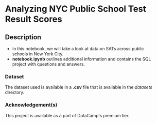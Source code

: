 # Analyzing NYC Public School Test Result Scores

## Description
- In this notebook, we will take a look at data on SATs across public schools in New York City. 
- **notebook.ipynb** outlines additional information and contains the SQL project with questions and answers.


### Dataset 
The dataset used is available in a  **.csv** file that is available in the *datasets* directory.


### Acknowledgement(s)
This project is available as a part of DataCamp's premium tier. 
